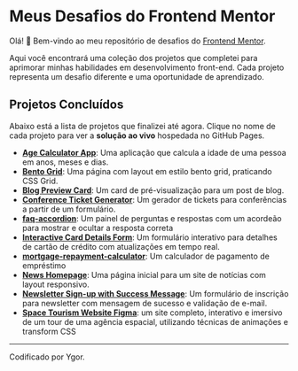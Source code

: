 # Meus Desafios do Frontend Mentor

Olá! 👋 Bem-vindo ao meu repositório de desafios do [Frontend Mentor](https://www.frontendmentor.io).

Aqui você encontrará uma coleção dos projetos que completei para aprimorar minhas habilidades em desenvolvimento front-end. Cada projeto representa um desafio diferente e uma oportunidade de aprendizado.

## Projetos Concluídos

Abaixo está a lista de projetos que finalizei até agora. Clique no nome de cada projeto para ver a **solução ao vivo** hospedada no GitHub Pages.

- **[Age Calculator App](https://ygorhslima.github.io/frontend-mentor-exercises/age-calculator-app-main/)**: Uma aplicação que calcula a idade de uma pessoa em anos, meses e dias.
- **[Bento Grid](https://ygorhslima.github.io/frontend-mentor-exercises/bento-grid-main/)**: Uma página com layout em estilo bento grid, praticando CSS Grid.
- **[Blog Preview Card](https://ygorhslima.github.io/frontend-mentor-exercises/blog-preview-card-main/)**: Um card de pré-visualização para um post de blog.
- **[Conference Ticket Generator](https://ygorhslima.github.io/frontend-mentor-exercises/conference-ticket-generator-main/)**: Um gerador de tickets para conferências a partir de um formulário.
- **[faq-accordion](https://ygorhslima.github.io/frontend-mentor-exercises/faq-accordion-main/)**: Um painel de perguntas e respostas com um acordeão para mostrar e ocultar a resposta correta
- **[Interactive Card Details Form](https://ygorhslima.github.io/frontend-mentor-exercises/interactive-card-details-form-main/)**: Um formulário interativo para detalhes de cartão de crédito com atualizações em tempo real.
- **[mortgage-repayment-calculator](https://ygorhslima.github.io/frontend-mentor-exercises/mortgage-repayment-calculator-main/)**: Um calculador de pagamento de empréstimo 
- **[News Homepage](https://ygorhslima.github.io/frontend-mentor-exercises/news-homepage-main/)**: Uma página inicial para um site de notícias com layout responsivo.
- **[Newsletter Sign-up with Success Message](https://ygorhslima.github.io/frontend-mentor-exercises/newsletter-sign-up-with-success-message-main/)**: Um formulário de inscrição para newsletter com mensagem de sucesso e validação de e-mail.
- **[Space Tourism Website Figma](https://ygorhslima.github.io/frontend-mentor-exercises/space-tourism-website-figma/src/index.html)**: um site completo, interativo e imersivo de um tour de uma agência espacial, utilizando técnicas de animações e transform CSS

---
Codificado por Ygor.